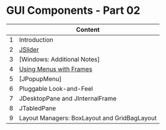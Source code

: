 # **GUI Components - Part 02**

|     | Content |
| --- | ------- |
| 1 | Introduction |
| 2 | [JSlider](/code/markdown/java_swing/section11_02.md) |
| 3 | [Windows: Additional Notes] |
| 4 | [Using Menus with Frames](/code/markdown/java_swing/section11_04.md) |
| 5 | [JPopupMenu] |
| 6 | Pluggable  Look-and-Feel |
| 7 | JDesktopPane and JInternalFrame |
| 8 | JTabledPane |
| 9 | Layout Managers: BoxLayout and GridBagLayout |
